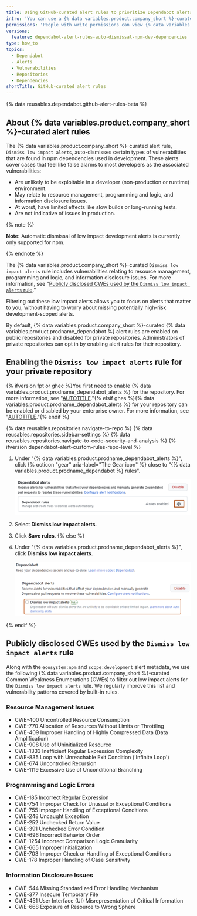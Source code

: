 ```yaml
---
title: Using GitHub-curated alert rules to prioritize Dependabot alerts
intro: 'You can use a {% data variables.product.company_short %}-curated alert rule to auto-dismiss low impact development alerts for npm dependencies.'
permissions: 'People with write permissions can view {% data variables.product.prodname_dependabot %} alert rules for the repository. People with with admin permissions to a repository, or the security manager role for the repository, can enable or disable {% data variables.product.prodname_dependabot %} alert rules for the repository.'
versions:
  feature: dependabot-alert-rules-auto-dismissal-npm-dev-dependencies
type: how_to
topics:
  - Dependabot
  - Alerts
  - Vulnerabilities
  - Repositories
  - Dependencies
shortTitle: GitHub-curated alert rules
---
```


{% data reusables.dependabot.github-alert-rules-beta %}

## About {% data variables.product.company_short %}-curated alert rules

The {% data variables.product.company_short %}-curated alert rule, `Dismiss low impact alerts`, auto-dismisses certain types of vulnerabilities that are found in npm dependencies used in development. These alerts cover cases that feel like false alarms to most developers as the associated vulnerabilities:

- Are unlikely to be exploitable in a developer (non-production or runtime) environment.
- May relate to resource management, programming and logic, and information disclosure issues.
- At worst, have limited effects like slow builds or long-running tests.
- Are not indicative of issues in production.

{% note %}

**Note:** Automatic dismissal of low impact development alerts is currently only supported for npm.

{% endnote %}

The {% data variables.product.company_short %}-curated `Dismiss low impact alerts` rule includes vulnerabilities relating to resource management, programming and logic, and information disclosure issues. For more information, see "[Publicly disclosed CWEs used by the `Dismiss low impact alerts` rule](#publicly-disclosed-cwes-used-by-the-dismiss-low-impact-alerts-rule)."

Filtering out these low impact alerts allows you to focus on alerts that matter to you, without having to worry about missing potentially high-risk development-scoped alerts.

By default, {% data variables.product.company_short %}-curated {% data variables.product.prodname_dependabot %} alert rules are enabled on public repositories and disabled for private repositories. Administrators of private repositories can opt in by enabling alert rules for their repository.

## Enabling the `Dismiss low impact alerts` rule for your private repository

{% ifversion fpt or ghec %}You first need to enable {% data variables.product.prodname_dependabot_alerts %} for the repository. For more information, see "[AUTOTITLE](/code-security/dependabot/dependabot-alerts/configuring-dependabot-alerts#managing-dependabot-alerts-for-your-repository)."{% elsif ghes %}{% data variables.product.prodname_dependabot_alerts %} for your repository can be enabled or disabled by your enterprise owner. For more information, see "[AUTOTITLE](/admin/configuration/configuring-github-connect/enabling-dependabot-for-your-enterprise)."{% endif %}

{% data reusables.repositories.navigate-to-repo %}
{% data reusables.repositories.sidebar-settings %}
{% data reusables.repositories.navigate-to-code-security-and-analysis %}
{% ifversion dependabot-alert-custom-rules-repo-level %}
1. Under "{% data variables.product.prodname_dependabot_alerts %}", click {% octicon "gear" aria-label="The Gear icon" %} close to "{% data variables.product.prodname_dependabot %} rules".

   ![Screenshot of the "Code security and analysis" page for a repository. The gear icon is highlighted with an orange outline.](/assets/images/help/repository/dependabot-rules-page.png)

1. Select **Dismiss low impact alerts**.
1. Click **Save rules**.
{% else %}
1. Under "{% data variables.product.prodname_dependabot_alerts %}", click **Dismiss low impact alerts**.

   ![Screenshot of the "Code security and analysis" page for a repository. The "Dismiss low impact alerts" option is highlighted with an orange outline.](/assets/images/help/repository/enable-autodismissal-low-impact-dependabot-alerts.png)

{% endif %}

## Publicly disclosed CWEs used by the `Dismiss low impact alerts` rule

Along with the `ecosystem:npm` and `scope:development` alert metadata, we use the following {% data variables.product.company_short %}-curated Common Weakness Enumerations (CWEs) to filter out low impact alerts for the `Dismiss low impact alerts` rule. We regularly improve this list and vulnerability patterns covered by built-in rules.

### Resource Management Issues

- CWE-400 Uncontrolled Resource Consumption
- CWE-770 Allocation of Resources Without Limits or Throttling
- CWE-409 Improper Handling of Highly Compressed Data (Data Amplification)
- CWE-908 Use of Uninitialized Resource
- CWE-1333 Inefficient Regular Expression Complexity
- CWE-835 Loop with Unreachable Exit Condition ('Infinite Loop')
- CWE-674 Uncontrolled Recursion
- CWE-1119 Excessive Use of Unconditional Branching

### Programming and Logic Errors

- CWE-185 Incorrect Regular Expression
- CWE-754 Improper Check for Unusual or Exceptional Conditions
- CWE-755 Improper Handling of Exceptional Conditions
- CWE-248 Uncaught Exception
- CWE-252 Unchecked Return Value
- CWE-391 Unchecked Error Condition
- CWE-696 Incorrect Behavior Order
- CWE-1254 Incorrect Comparison Logic Granularity
- CWE-665 Improper Initialization
- CWE-703 Improper Check or Handling of Exceptional Conditions
- CWE-178 Improper Handling of Case Sensitivity

### Information Disclosure Issues

- CWE-544 Missing Standardized Error Handling Mechanism
- CWE-377 Insecure Temporary File
- CWE-451 User Interface (UI) Misrepresentation of Critical Information
- CWE-668 Exposure of Resource to Wrong Sphere